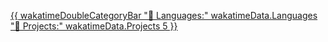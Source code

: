 [{{ wakatimeDoubleCategoryBar "💾 Languages:" wakatimeData.Languages "💼 Projects:" wakatimeData.Projects 5 }}
](https://github-readme-stats.hackclub.dev/api/wakatime?username=1941&api_domain=hackatime.hackclub.com&theme=darcula&custom_title=Hackatime+Stats&layout=compact&cache_seconds=0&langs_count=8
)
